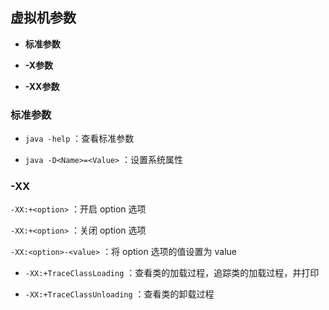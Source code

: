 ## 虚拟机参数

- **标准参数**

- **-X参数**

- **-XX参数** 

### 标准参数

- `java -help` ：查看标准参数

- `java -D<Name>=<Value>` ：设置系统属性

### -XX

`-XX:+<option>` ：开启 option 选项

`-XX:+<option>` ：关闭 option 选项

`-XX:<option>-<value>` ：将 option 选项的值设置为 value

- `-XX:+TraceClassLoading` ：查看类的加载过程，追踪类的加载过程，并打印

- `-XX:+TraceClassUnloading` ：查看类的卸载过程


